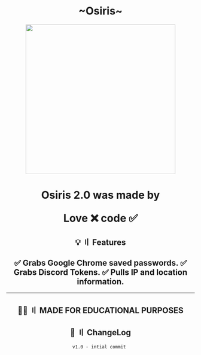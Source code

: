 <div align="center">
<h1>~Osiris~</h1>

<img src="https://raw.githubusercontent.com/never-mind-who/imageVengeance/master/logo2.png" height="400px" length="400px">
<h1>
Osiris 2.0 was made by

Love ❌ code ✅
</h1>

## <a id="features"></a >💡 〢 Features
✅ Grabs Google Chrome saved passwords.
✅ Grabs Discord Tokens.
✅ Pulls IP and location information.
- 

---
## <a id="educational"></a>👨‍💻 〢 MADE FOR EDUCATIONAL PURPOSES
  
## <a id="changelog"></a>💭 〢 ChangeLog

```diff
v1.0 - intial commit 
```

</div>
